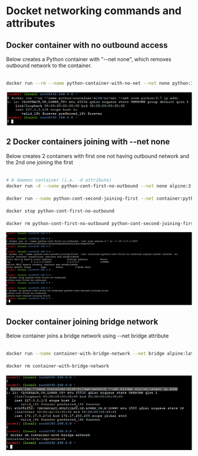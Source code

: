 # Docket networking commands and attributes

## Docker container with no outbound access

Below creates a Python container with "--net none", which removes outbound network to the container.

``` sh

docker run --rm --name python-container-with-no-net --net none python:3.7 ip addr

```

![container with no outbout network](./images/04-01-container-with-no-outbount-net.PNG)

## 2 Docker containers joining with --net none

Below creates 2 containers with first one not having outbound network and the 2nd one joining the first

``` sh

# A daemon container (i.e. -d attribute)
docker run -d --name python-cont-first-no-outbound --net none alpine:3.7 nc -l 127.0.0.1:3333

docker run --name python-cont-second-joining-first --net container:python-cont-first-no-outbound alpine:latest netstat -al

docker stop python-cont-first-no-outbound

docker rm python-cont-first-no-outbound python-cont-second-joining-first

```

![containers with inter connect](./images/04-02-containers-ineter-connect.PNG)

## Docker container joining bridge network

Below container joins a bridge network using --net bridge attribute

```sh

docker run --name container-with-bridge-network --net bridge alpine:latest ip addr

docker rm container-with-bridge-network

```
![container with bridge network](./images/04-03-container-bridge-network.PNG)